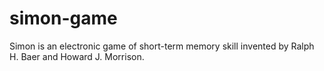 # simon-game
Simon is an electronic game of short-term memory skill invented by Ralph H. Baer and Howard J. Morrison.
